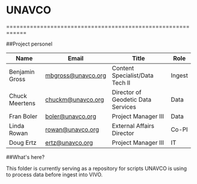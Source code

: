# UNAVCO
============================================================

##Project personel 

Name  | Email | Title | Role
------------- | ------------- | ------------- | -------------
Benjamin Gross | mbgross@unavco.org | Content Specialist/Data Tech II | Ingest
Chuck Meertens | chuckm@unavco.org | Director of Geodetic Data Services | Data
Fran Boler | boler@unavco.org | Project Manager III | Data
Linda Rowan | rowan@unavco.org | External Affairs Director | Co-PI
Doug Ertz | ertz@unavco.org | Project Manager III | IT

##What's here?

This folder is currently serving as a repository for scripts UNAVCO is using to process data before ingest into VIVO.